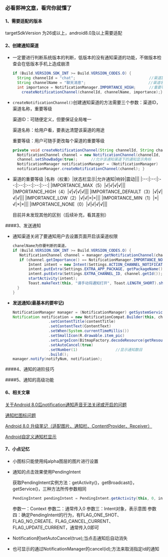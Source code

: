### 必看郭神[文章](https://mp.weixin.qq.com/s/Ez-G_9hzUCOjU8rRnsW8SA)，看完你就懂了

#### 1、需要适配的版本

targetSdkVersion 为26或以上，android8.0及以上需要适配

#### 2、创建通知渠道

* 一定要进行判断系统版本的判断，低版本的没有通知渠道的功能，不做版本检查会在低版本手机上造成崩溃

  ```java
  if (Build.VERSION.SDK_INT >= Build.VERSION_CODES.O) {
   	String channelId = "chat";                                 //渠道ID
  	String channelName = "聊天消息";                            //渠道名称
  	int importance = NotificationManager.IMPORTANCE_HIGH;      //重要等级
      createNotificationChannel(channelId, channelName, importance);}
  ```

* `createNotificationChannel()`创建通知渠道的方法需要三个参数：渠道ID，渠道名称，重要等级

  渠道ID：可随便定义，但要保证全局唯一

  渠道名称：给用户看，要表达清楚该渠道的用途

  重要等级：用户可随手更改每个渠道的重要等级

  ```java
  private void createNotificationChannel(String channelId, String channelName, int importance{
    NotificationChannel channel = new NotificationChannel(channelId, channelName, importance);
    channel.setShowBadge(true);      //允许该通知渠道下的通知显示角标
    NotificationManager notificationManager = (NotificationManager)  		      getSystemService(NOTIFICATION_SERVICE);
    notificationManager.createNotificationChannel(channel);	}
  ```

* 渠道的重要等级
  |名称（权重）|状态栏显示|允许通知|响铃|震动|||
  |:--:|:--:|:--:|:--:|:--:|:--:|:--:|
  |IMPORTANCE_MAX（5）|√|√|√|√|||
  |IMPORTANCE_HIGH（4）|√|√|√|√|||
  |IMPORTANCE_DEFAULT（3）|√|√|√|√|||
  |IMPORTANCE_LOW（2）|√|√|×|×|||
  |IMPORTANCE_MIN（1）|×|√|×|×|||
  |IMPORTANCE_NONE（0）|√|√|√|√|||

  目前并未发现其他的区别（后续补充，看其差别）

####3、发送通知

* 通知渠道关闭了要通知用户去设置页面开启该渠道权限

  ```java
  chanelName为你要判断的渠道，
  if (Build.VERSION.SDK_INT >= Build.VERSION_CODES.O) {
     NotificationChannel channel = manager.getNotificationChannel(channelName);
     if (channel.getImportance() == NotificationManager.IMPORTANCE_NONE) {
         Intent intent = new Intent(Settings.ACTION_CHANNEL_NOTIFICATION_SETTINGS);
         intent.putExtra(Settings.EXTRA_APP_PACKAGE, getPackageName());
         intent.putExtra(Settings.EXTRA_CHANNEL_ID, channel.getId());
         startActivity(intent);
         Toast.makeText(this, "请手动将通知打开", Toast.LENGTH_SHORT).show();
  	}
  }
  ```

* **发送通知(最基本的要牢记)**

  ```java
  NotificationManager manager = (NotificationManager) getSystemService(NOTIFICATION_SERVICE);
  Notification notification = new NotificationCompat.Builder(this, channelName)//多了个通知渠道
                  .setContentTitle(contentTitle)
                  .setContentText(ContentText)
                  .setWhen(System.currentTimeMillis())
                  .setSmallIcon(R.drawable.item_pic)
                  .setLargeIcon(BitmapFactory.decodeResource(getResources(), R.drawable.app_icon))
                  .setAutoCancel(true)
                  .setNumber(1)                 //显示通知数目
                  .build();
  manager.notify(notifyNum, notification);
  ```
####4、通知的进阶技巧



####5、通知的高级功能






#### 6、相关文章

[关于Android 8.0后notification通知声音无法关闭或开启的问题](https://blog.csdn.net/fzkf9225/article/details/81119780)

[通知栏图标问题](https://blog.csdn.net/ruyi366/article/details/79081853)

[Android 8.0 升级笔记（适配图片、通知栏、ContentProvider、Receiver）](https://blog.csdn.net/moxiouhao/article/details/79209054)

[Android自定义通知栏显示](https://blog.csdn.net/wangzunkuan/article/details/79497874)

#### 7、小点记忆

* 小图标只能使用纯alpha图层的图片进行设置

* 通知的点击效果使用PendingIntent

  获取PendingIntent实例方法：getActivity()，getBroadcast()，getService()，三种方法所传参数相同

  ```java
  PendingIntent pendingIntent = PendingIntent.getActivity(this, 0, intent, 0);
  ```

  参数一：Context	参数二：通常传入0	参数三：Intent对象，表示意图	参数四：确定PendingIntent的行为，有FLAG_ONE_SHOT、FLAG_NO_CREATE、FLAG_CANCEL_CURRENT、FLAG_UPDATE_CURRENT，通常传入0即可

* Notification的setAutoCancel(true);当点击通知后自动消失

* 也可显示的通过NotificationManager的cancel(id);方法来取消指定id的通知

  


